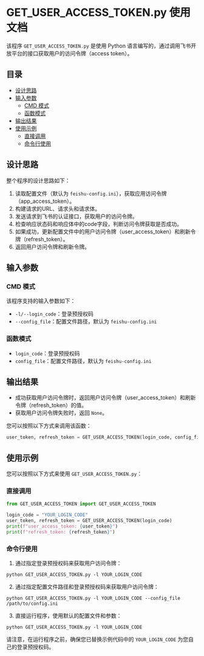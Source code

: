 # GET_USER_ACCESS_TOKEN.py 使用文档

该程序 `GET_USER_ACCESS_TOKEN.py` 是使用 Python 语言编写的，通过调用飞书开放平台的接口获取用户的访问令牌（access token）。

## 目录

- [设计思路](#设计思路)
- [输入参数](#输入参数)
  - [CMD 模式](#cmd-模式)
  - [函数模式](#函数模式)
- [输出结果](#输出结果)
- [使用示例](#使用示例)
  - [直接调用](#直接调用)
  - [命令行使用](#命令行使用)

## 设计思路

整个程序的设计思路如下：

1. 读取配置文件（默认为 `feishu-config.ini`），获取应用访问令牌（app_access_token）。
2. 构建请求的URL、请求头和请求体。
3. 发送请求到飞书的认证接口，获取用户的访问令牌。
4. 检查响应状态码和响应体中的code字段，判断访问令牌获取是否成功。
5. 如果成功，更新配置文件中的用户访问令牌（user_access_token）和刷新令牌（refresh_token）。
6. 返回用户访问令牌和刷新令牌。

## 输入参数

### CMD 模式

该程序支持的输入参数如下：

- `-l/--login_code`：登录预授权码
- `--config_file`：配置文件路径，默认为 `feishu-config.ini`

### 函数模式

- `login_code`：登录预授权码
- `config_file`：配置文件路径，默认为 `feishu-config.ini`

## 输出结果

- 成功获取用户访问令牌时，返回用户访问令牌（user_access_token）和刷新令牌（refresh_token）的值。
- 获取用户访问令牌失败时，返回 `None`。

您可以按照以下方式来调用该函数：

```python
user_token, refresh_token = GET_USER_ACCESS_TOKEN(login_code, config_file=None)
```

## 使用示例

您可以按照以下方式来使用 `GET_USER_ACCESS_TOKEN.py`：

### 直接调用

```python
from GET_USER_ACCESS_TOKEN import GET_USER_ACCESS_TOKEN

login_code = "YOUR_LOGIN_CODE"
user_token, refresh_token = GET_USER_ACCESS_TOKEN(login_code)
print(f"user_access_token: {user_token}")
print(f"refresh_token: {refresh_token}")
```

### 命令行使用

1. 通过指定登录预授权码来获取用户访问令牌：

```
python GET_USER_ACCESS_TOKEN.py -l YOUR_LOGIN_CODE
```

2. 通过指定配置文件路径和登录预授权码来获取用户访问令牌：

```
python GET_USER_ACCESS_TOKEN.py -l YOUR_LOGIN_CODE --config_file /path/to/config.ini
```

3. 直接运行程序，使用默认的配置文件和参数：

```
python GET_USER_ACCESS_TOKEN.py -l YOUR_LOGIN_CODE
```

请注意，在运行程序之前，确保您已替换示例代码中的 `YOUR_LOGIN_CODE` 为您自己的登录预授权码。